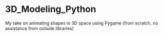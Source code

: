 # 3D_Modeling_Python
My take on animating shapes in 3D space using Pygame (from scratch, no assistance from outside libraries)
